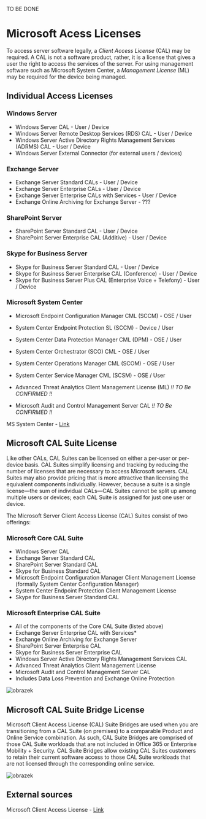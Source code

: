 TO BE DONE

# Microsoft Acess Licenses
To access server software legally, a *Client Access License* (CAL) may be required. A CAL is not a software product, rather, it is a license that gives a user the right to access the services of the server.
For using management software such as Microsoft System Center, a *Management License* (ML) may be required for the device being managed.

## Individual Access Licenses

### Windows Server
- Windows Server CAL - User / Device
- Windows Server Remote Desktop Services (RDS) CAL - User / Device
- Windows Server Active Directory Rights Management Services (ADRMS) CAL - User / Device
- Windows Server External Connector (for external users / devices)

### Exchange Server
- Exchange Server Standard CALs - User / Device
- Exchange Server Enterprise CALs - User / Device
- Exchange Server Enterprise CALs with Services - User / Device
- Exchange Online Archiving for Exchange Server - ???

### SharePoint Server
- SharePoint Server Standard CAL - User / Device
- SharePoint Server Enterprise CAL (Additive) - User / Device

### Skype for Business Server
- Skype for Business Server Standard CAL - User / Device
- Skype for Business Server Enterprise CAL (Conference) - User / Device
- Skype for Business Server  Plus CAL (Enterprise Voice + Telefony) - User / Device

### Microsoft System Center
- Microsoft Endpoint Configuration Manager CML (SCCM) - OSE / User
- System Center Endpoint Protection SL (SCCM) - Device / User
- System Center Data Protection Manager CML (DPM) - OSE / User
- System Center Orchestrator (SCO) CML - OSE / User
- System Center Operations Manager CML (SCOM) - OSE / User
- System Center Service Manager CML (SCSM) - OSE / User

- Advanced Threat Analytics Client Management License (ML) *!! TO Be CONFIRMED !!*
- Microsoft Audit and Control Management Server CAL *!! TO Be CONFIRMED !!*

MS System Center - [Link](https://www.microsoft.com/en-us/licensing/product-licensing/system-center)

    
## Microsoft CAL Suite License
Like other CALs, CAL Suites can be licensed on either a per-user or per-device basis. CAL Suites simplify licensing and tracking by reducing the number of licenses that are necessary to access Microsoft servers. CAL Suites may also provide pricing that is more attractive than licensing the equivalent components individually. However, because a suite is a single license—the sum of individual CALs—CAL Suites cannot be split up among multiple users or devices; each CAL Suite is assigned for just one user or device.

The Microsoft Server Client Access License (CAL) Suites consist of two offerings: 

### Microsoft Core CAL Suite
- Windows Server CAL
- Exchange Server Standard CAL
- SharePoint Server Standard CAL
- Skype for Business Standard CAL
- Microsoft Endpoint Configuration Manager Client Management License (formally System Center Configuration Manager)
- System Center Endpoint Protection Client Management License
- Skype for Business Server Standard CAL

### Microsoft Enterprise CAL Suite
- All of the components of the Core CAL Suite (listed above)
- Exchange Server Enterprise CAL with Services*
- Exchange Online Archiving for Exchange Server
- SharePoint Server Enterprise CAL
- Skype for Business Server Enterprise CAL
- Windows Server Active Directory Rights Management Services CAL
- Advanced Threat Analytics Client Management License
- Microsoft Audit and Control Management Server CAL
- Includes Data Loss Prevention and Exchange Online Protection

![obrazek](https://github.com/JiriSlof/KnowledgeBase/assets/168433423/19bdcb3c-e5ed-4845-bd23-69eb93a2de42)


## Microsoft CAL Suite Bridge License
Microsoft Client Access License (CAL) Suite Bridges are used when you are transitioning from a CAL Suite (on premises) to a comparable Product and Online Service combination. As such, CAL Suite Bridges are comprised of those CAL Suite workloads that are not included in Office 365 or Enterprise Mobility + Security. CAL Suite Bridges allow existing CAL Suites customers to retain their current software access to those CAL Suite workloads that are not licensed through the corresponding online service.

![obrazek](https://github.com/JiriSlof/KnowledgeBase/assets/168433423/874b161c-c95d-4e98-be3b-4fe87b2f21af)


## External sources
Microsoft Client Access License - [Link](https://www.microsoft.com/en-us/licensing/product-licensing/client-access-license) 

